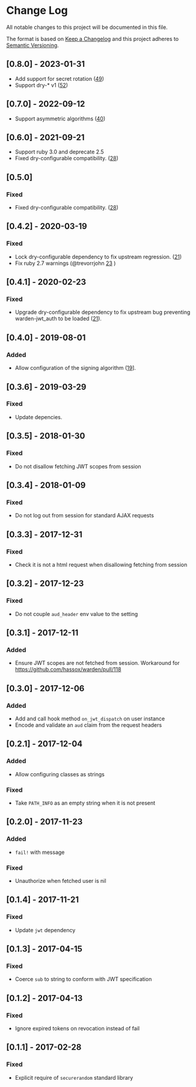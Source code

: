 # Change Log
All notable changes to this project will be documented in this file.

The format is based on [Keep a Changelog](http://keepachangelog.com/) 
and this project adheres to [Semantic Versioning](http://semver.org/).

## [0.8.0] - 2023-01-31
- Add support for secret rotation ([49](https://github.com/waiting-for-dev/warden-jwt_auth/pull/49))
- Support dry-* v1 ([52](https://github.com/waiting-for-dev/warden-jwt_auth/pull/52))

## [0.7.0] - 2022-09-12
- Support asymmetric algorithms ([40](https://github.com/waiting-for-dev/warden-jwt_auth/issues/40))

## [0.6.0] - 2021-09-21
- Support ruby 3.0 and deprecate 2.5
- Fixed dry-configurable compatibility. ([28](https://github.com/waiting-for-dev/warden-jwt_auth/issues/28))

## [0.5.0] 
### Fixed
- Fixed dry-configurable compatibility. ([28](https://github.com/waiting-for-dev/warden-jwt_auth/issues/28))

## [0.4.2] - 2020-03-19
### Fixed
- Lock dry-configurable dependency to fix upstream regression. ([21](https://github.com/waiting-for-dev/warden-jwt_auth/issues/21))
- Fix ruby 2.7 warnings (@trevorrjohn [23](https://github.com/waiting-for-dev/warden-jwt_auth/pull/23) )

## [0.4.1] - 2020-02-23
### Fixed
- Upgrade dry-configurable dependency to fix upstream bug preventing
  warden-jwt_auth to be loaded ([21](https://github.com/waiting-for-dev/warden-jwt_auth/issues/21)).

## [0.4.0] - 2019-08-01
### Added
- Allow configuration of the signing algorithm ([19](https://github.com/waiting-for-dev/warden-jwt_auth/pull/19)].

## [0.3.6] - 2019-03-29
### Fixed
- Update depencies.

## [0.3.5] - 2018-01-30
### Fixed
- Do not disallow fetching JWT scopes from session

## [0.3.4] - 2018-01-09
### Fixed
- Do not log out from session for standard AJAX requests

## [0.3.3] - 2017-12-31
### Fixed
- Check it is not a html request when disallowing fetching from session

## [0.3.2] - 2017-12-23
### Fixed
- Do not couple `aud_header` env value to the setting

## [0.3.1] - 2017-12-11
### Added
- Ensure JWT scopes are not fetched from session. Workaround for
  https://github.com/hassox/warden/pull/118

## [0.3.0] - 2017-12-06
### Added
- Add and call hook method `on_jwt_dispatch` on user instance
- Encode and validate an `aud` claim from the request headers

## [0.2.1] - 2017-12-04
### Added
- Allow configuring classes as strings

### Fixed
- Take `PATH_INFO` as an empty string when it is not present

## [0.2.0] - 2017-11-23
### Added
- `fail!` with message

### Fixed
- Unauthorize when fetched user is nil

## [0.1.4] - 2017-11-21
### Fixed
- Update `jwt` dependency

## [0.1.3] - 2017-04-15
### Fixed
- Coerce `sub` to string to conform with JWT specification

## [0.1.2] - 2017-04-13
### Fixed
- Ignore expired tokens on revocation instead of fail

## [0.1.1] - 2017-02-28
### Fixed
- Explicit require of `securerandom` standard library
